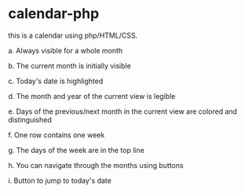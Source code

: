 # calendar-php

this is a calendar using php/HTML/CSS.

a. Always visible for a whole month

b. The current month is initially visible

c. Today's date is highlighted

d. The month and year of the current view is legible

e. Days of the previous/next month in the current view are colored and distinguished

f. One row contains one week

g. The days of the week are in the top line

h. You can navigate through the months using buttons

i. Button to jump to today's date
